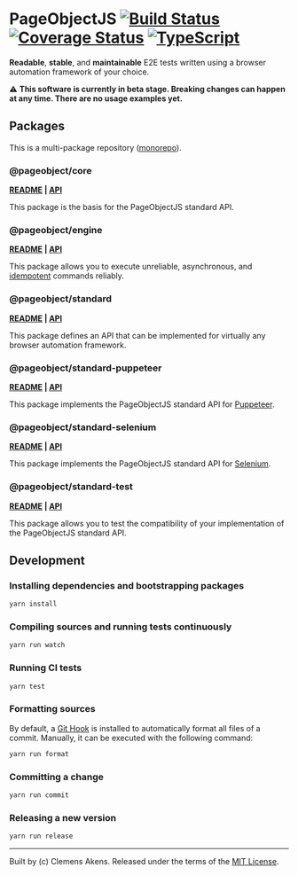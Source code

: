 # PageObjectJS [![Build Status][badge-travis-image]][badge-travis-link] [![Coverage Status][badge-coveralls-image]][badge-coveralls-link] [![TypeScript][badge-typescript-image]][badge-typescript-link]

**Readable**, **stable**, and **maintainable** E2E tests written using a browser automation framework of your choice.

⚠️ **This software is currently in beta stage. Breaking changes can happen at any time. There are no usage examples yet.**

## Packages

This is a multi-package repository ([monorepo][monorepo]).

### @pageobject/core

**[README][repo-readme-core] | [API][repo-api-core]**

This package is the basis for the PageObjectJS standard API.

### @pageobject/engine

**[README][repo-readme-engine] | [API][repo-api-engine]**

This package allows you to execute unreliable, asynchronous, and [idempotent][wiki-idempotence] commands reliably.

### @pageobject/standard

**[README][repo-readme-standard] | [API][repo-api-standard]**

This package defines an API that can be implemented for virtually any browser automation framework.

### @pageobject/standard-puppeteer

**[README][repo-readme-standard-puppeteer] | [API][repo-api-standard-puppeteer]**

This package implements the PageObjectJS standard API for [Puppeteer][puppeteer].

### @pageobject/standard-selenium

**[README][repo-readme-standard-selenium] | [API][repo-api-standard-selenium]**

This package implements the PageObjectJS standard API for [Selenium][selenium].

### @pageobject/standard-test

**[README][repo-readme-standard-test] | [API][repo-api-standard-test]**

This package allows you to test the compatibility of your implementation of the PageObjectJS standard API.

## Development

### Installing dependencies and bootstrapping packages

```sh
yarn install
```

### Compiling sources and running tests continuously

```sh
yarn run watch
```

### Running CI tests

```sh
yarn test
```

### Formatting sources

By default, a [Git Hook][githooks] is installed to automatically format all files of a commit.
Manually, it can be executed with the following command:

```sh
yarn run format
```

### Committing a change

```sh
yarn run commit
```

### Releasing a new version

```sh
yarn run release
```

---

Built by (c) Clemens Akens. Released under the terms of the [MIT License][repo-license].

[badge-coveralls-image]: https://coveralls.io/repos/github/clebert/pageobject/badge.svg?branch=master
[badge-coveralls-link]: https://coveralls.io/github/clebert/pageobject?branch=master
[badge-travis-image]: https://travis-ci.org/clebert/pageobject.svg?branch=master
[badge-travis-link]: https://travis-ci.org/clebert/pageobject
[badge-typescript-image]: https://img.shields.io/badge/TypeScript-ready-blue.svg
[badge-typescript-link]: https://www.typescriptlang.org/
[repo-api-core]: https://pageobject.js.org/api/core/
[repo-api-engine]: https://pageobject.js.org/api/engine/
[repo-api-standard]: https://pageobject.js.org/api/standard/
[repo-api-standard-puppeteer]: https://pageobject.js.org/api/standard-puppeteer/
[repo-api-standard-selenium]: https://pageobject.js.org/api/standard-selenium/
[repo-api-standard-test]: https://pageobject.js.org/api/standard-test/
[repo-license]: https://github.com/clebert/pageobject/blob/master/LICENSE
[repo-readme-core]: https://github.com/clebert/pageobject/tree/master/@pageobject/core/README.md
[repo-readme-engine]: https://github.com/clebert/pageobject/tree/master/@pageobject/engine/README.md
[repo-readme-standard]: https://github.com/clebert/pageobject/tree/master/@pageobject/standard/README.md
[repo-readme-standard-puppeteer]: https://github.com/clebert/pageobject/tree/master/@pageobject/standard-puppeteer/README.md
[repo-readme-standard-selenium]: https://github.com/clebert/pageobject/tree/master/@pageobject/standard-selenium/README.md
[repo-readme-standard-test]: https://github.com/clebert/pageobject/tree/master/@pageobject/standard-test/README.md
[githooks]: https://git-scm.com/docs/githooks
[monorepo]: https://github.com/lerna/lerna#about
[puppeteer]: https://github.com/GoogleChrome/puppeteer/blob/master/README.md
[selenium]: http://seleniumhq.github.io/selenium/docs/api/javascript/index.html
[wiki-idempotence]: https://en.wikipedia.org/wiki/Idempotence#Computer_science_meaning
